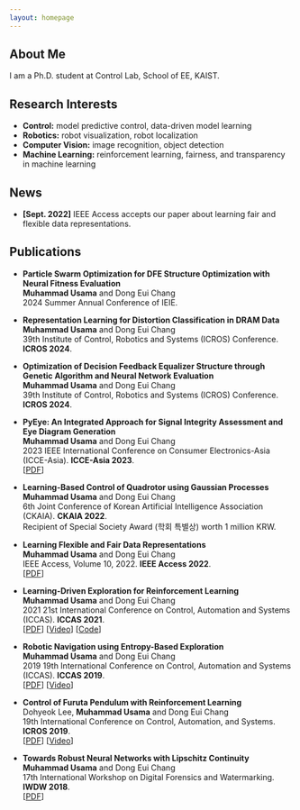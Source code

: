 ```yaml
---
layout: homepage
---
```


## About Me

I am a Ph.D. student at Control Lab, School of EE, KAIST.

## Research Interests

- **Control:** model predictive control, data-driven model learning
- **Robotics:** robot visualization, robot localization
- **Computer Vision:** image recognition, object detection 
- **Machine Learning:** reinforcement learning, fairness, and transparency in machine learning

## News

- **[Sept. 2022]** IEEE Access accepts our paper about learning fair and flexible data representations.

## Publications

- **Particle Swarm Optimization for DFE Structure Optimization with Neural Fitness Evaluation**
  <br>
  **Muhammad Usama** and Dong Eui Chang
  <br>
  2024 Summer Annual Conference of IEIE.

- **Representation Learning for Distortion Classification in DRAM Data**
  <br>
  **Muhammad Usama** and Dong Eui Chang
  <br>
  39th Institute of Control, Robotics and Systems (ICROS) Conference. **ICROS 2024**.

- **Optimization of Decision Feedback Equalizer Structure through Genetic Algorithm and Neural Network Evaluation**
  <br>
  **Muhammad Usama** and Dong Eui Chang
  <br>
  39th Institute of Control, Robotics and Systems (ICROS) Conference. **ICROS 2024**.

- **PyEye: An Integrated Approach for Signal Integrity Assessment and Eye Diagram Generation**
  <br>
  **Muhammad Usama** and Dong Eui Chang
  <br>
  2023 IEEE International Conference on Consumer Electronics-Asia (ICCE-Asia). **ICCE-Asia 2023**.
  <br>
  [[PDF](https://ieeexplore.ieee.org/stamp/stamp.jsp?tp=&arnumber=9895225)]

- **Learning-Based Control of Quadrotor using Gaussian Processes**
  <br>
  **Muhammad Usama** and Dong Eui Chang
  <br>
  6th Joint Conference of Korean Artificial Intelligence Association (CKAIA). **CKAIA 2022**.
  <br>
  Recipient of Special Society Award (학회 특별상) worth 1 million KRW.

- **Learning Flexible and Fair Data Representations**
  <br>
  **Muhammad Usama** and Dong Eui Chang
  <br>
  IEEE Access, Volume 10, 2022. **IEEE Access 2022**.
  <br>
  [[PDF](https://ieeexplore.ieee.org/stamp/stamp.jsp?tp=&arnumber=9895225)]


- **Learning-Driven Exploration for Reinforcement Learning**
  <br>
  **Muhammad Usama** and Dong Eui Chang
  <br>
  2021 21st International Conference on Control, Automation and Systems (ICCAS). **ICCAS 2021**.
  <br>
  [[PDF](https://ieeexplore.ieee.org/stamp/stamp.jsp?tp=&arnumber=9649810)] [[Video](https://www.youtube.com/watch?v=nJggIjjzKic)] [[Code](https://github.com/Usama1002/EBE-Exploration)]

- **Robotic Navigation using Entropy-Based Exploration**
  <br>
  **Muhammad Usama** and Dong Eui Chang
  <br>
  2019 19th International Conference on Control, Automation and Systems (ICCAS). **ICCAS 2019**.
  <br>
  [[PDF](https://ieeexplore.ieee.org/stamp/stamp.jsp?arnumber=8971638)] [[Video](https://www.youtube.com/watch?v=NHT-EiN_4n8&t=7s)]

- **Control of Furuta Pendulum with Reinforcement Learning**
  <br>
  Dohyeok Lee, **Muhammad Usama** and Dong Eui Chang
  <br>
  19th International Conference on Control, Automation, and Systems. **ICROS 2019**.
  <br>
  [[PDF](https://koasas.kaist.ac.kr/handle/10203/268603)] [[Video](https://www.youtube.com/watch?v=a6W6u8iMDU8)] 

- **Towards Robust Neural Networks with Lipschitz Continuity**
  <br>
  **Muhammad Usama** and Dong Eui Chang
  <br>
  17th International Workshop on Digital Forensics and Watermarking. **IWDW 2018**.
  <br>
  [[PDF](https://arxiv.org/abs/1811.09008)]


